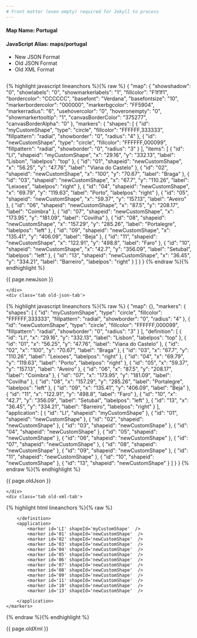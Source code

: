 ```yaml
---
# Front matter (even empty) required for Jekyll to process
---
```


#### Map Name: Portugal

#### JavaScript Alias: maps/portugal


<ul class='code-tabs'>
    <li class='active'>
        <a data-toggle='new-json'>New JSON Format</a>
    </li>
    <li>
        <a data-toggle='old-json'>Old JSON Format</a>
    </li>
    <li>
        <a data-toggle='old-xml'>Old XML Format</a>
    </li>
</ul>
<div class='tab-content'>
    <pre class='plain-code'></pre>
    <div class='tab new-json-tab active'>
{% highlight javascript lineanchors %}{% raw %}
{
    "map": {
        "showshadow": "0",
        "showlabels": "0",
        "showmarkerlabels": "1",
        "fillcolor": "F1f1f1",
        "bordercolor": "CCCCCC",
        "basefont": "Verdana",
        "basefontsize": "10",
        "markerbordercolor": "000000",
        "markerbgcolor": "FF5904",
        "markerradius": "6",
        "usehovercolor": "0",
        "hoveronempty": "0",
        "showmarkertooltip": "1",
        "canvasBorderColor": "375277",
        "canvasBorderAlpha": "0"
    },
    "markers": {
        "shapes": [
            {
                "id": "myCustomShape",
                "type": "circle",
                "fillcolor": "FFFFFF,333333",
                "fillpattern": "radial",
                "showborder": "0",
                "radius": "4"
            },
            {
                "id": "newCustomShape",
                "type": "circle",
                "fillcolor": "FFFFFF,000099",
                "fillpattern": "radial",
                "showborder": "0",
                "radius": "3"
            }
        ],
        "items": [
            {
                "id": "LI",
                "shapeid": "myCustomShape",
                "x": "29.16",
                "y": "332.13",
                "label": "Lisbon",
                "labelpos": "top"
            },
            {
                "id": "01",
                "shapeid": "newCustomShape",
                "x": "56.25",
                "y": "47.76",
                "label": "Viana do Castelo"
            },
            {
                "id": "02",
                "shapeid": "newCustomShape",
                "x": "100",
                "y": "70.67",
                "label": "Braga"
            },
            {
                "id": "03",
                "shapeid": "newCustomShape",
                "x": "67.7",
                "y": "110.26",
                "label": "Leixoes",
                "labelpos": "right"
            },
            {
                "id": "04",
                "shapeid": "newCustomShape",
                "x": "69.79",
                "y": "119.63",
                "label": "Porto",
                "labelpos": "right"
            },
            {
                "id": "05",
                "shapeid": "newCustomShape",
                "x": "59.37",
                "y": "157.13",
                "label": "Aveiro"
            },
            {
                "id": "06",
                "shapeid": "newCustomShape",
                "x": "87.5",
                "y": "208.17",
                "label": "Coimbra"
            },
            {
                "id": "07",
                "shapeid": "newCustomShape",
                "x": "173.95",
                "y": "181.09",
                "label": "Covilha"
            },
            {
                "id": "08",
                "shapeid": "newCustomShape",
                "x": "157.29",
                "y": "285.26",
                "label": "Portalegre",
                "labelpos": "left"
            },
            {
                "id": "09",
                "shapeid": "newCustomShape",
                "x": "135.41",
                "y": "406.09",
                "label": "Beja"
            },
            {
                "id": "11",
                "shapeid": "newCustomShape",
                "x": "122.91",
                "y": "498.8",
                "label": "Faro"
            },
            {
                "id": "10",
                "shapeid": "newCustomShape",
                "x": "42.7",
                "y": "356.09",
                "label": "Setubal",
                "labelpos": "left"
            },
            {
                "id": "13",
                "shapeid": "newCustomShape",
                "x": "36.45",
                "y": "334.21",
                "label": "Barreiro",
                "labelpos": "right"
            }
        ]
    }
}
{% endraw %}{% endhighlight %}


<p class='text-success'>{{ page.newJson }}</p>

    </div>
    <div class='tab old-json-tab'>
{% highlight javascript lineanchors %}{% raw %}
{
    "map": {},
    "markers": {
        "shapes": [
            {
                "id": "myCustomShape",
                "type": "circle",
                "fillcolor": "FFFFFF,333333",
                "fillpattern": "radial",
                "showborder": "0",
                "radius": "4"
            },
            {
                "id": "newCustomShape",
                "type": "circle",
                "fillcolor": "FFFFFF,000099",
                "fillpattern": "radial",
                "showborder": "0",
                "radius": "3"
            }
        ],
        "definition": [
            {
                "id": "LI",
                "x": "29.16",
                "y": "332.13",
                "label": "Lisbon",
                "labelpos": "top"
            },
            {
                "id": "01",
                "x": "56.25",
                "y": "47.76",
                "label": "Viana do Castelo"
            },
            {
                "id": "02",
                "x": "100",
                "y": "70.67",
                "label": "Braga"
            },
            {
                "id": "03",
                "x": "67.7",
                "y": "110.26",
                "label": "Leixoes",
                "labelpos": "right"
            },
            {
                "id": "04",
                "x": "69.79",
                "y": "119.63",
                "label": "Porto",
                "labelpos": "right"
            },
            {
                "id": "05",
                "x": "59.37",
                "y": "157.13",
                "label": "Aveiro"
            },
            {
                "id": "06",
                "x": "87.5",
                "y": "208.17",
                "label": "Coimbra"
            },
            {
                "id": "07",
                "x": "173.95",
                "y": "181.09",
                "label": "Covilha"
            },
            {
                "id": "08",
                "x": "157.29",
                "y": "285.26",
                "label": "Portalegre",
                "labelpos": "left"
            },
            {
                "id": "09",
                "x": "135.41",
                "y": "406.09",
                "label": "Beja"
            },
            {
                "id": "11",
                "x": "122.91",
                "y": "498.8",
                "label": "Faro"
            },
            {
                "id": "10",
                "x": "42.7",
                "y": "356.09",
                "label": "Setubal",
                "labelpos": "left"
            },
            {
                "id": "13",
                "x": "36.45",
                "y": "334.21",
                "label": "Barreiro",
                "labelpos": "right"
            }
        ],
        "application": [
            {
                "id": "LI",
                "shapeid": "myCustomShape"
            },
            {
                "id": "01",
                "shapeid": "newCustomShape"
            },
            {
                "id": "02",
                "shapeid": "newCustomShape"
            },
            {
                "id": "03",
                "shapeid": "newCustomShape"
            },
            {
                "id": "04",
                "shapeid": "newCustomShape"
            },
            {
                "id": "05",
                "shapeid": "newCustomShape"
            },
            {
                "id": "06",
                "shapeid": "newCustomShape"
            },
            {
                "id": "07",
                "shapeid": "newCustomShape"
            },
            {
                "id": "08",
                "shapeid": "newCustomShape"
            },
            {
                "id": "09",
                "shapeid": "newCustomShape"
            },
            {
                "id": "11",
                "shapeid": "newCustomShape"
            },
            {
                "id": "10",
                "shapeid": "newCustomShape"
            },
            {
                "id": "13",
                "shapeid": "newCustomShape"
            }
        ]
    }
}
{% endraw %}{% endhighlight %}


<p class='text-success'>{{ page.oldJson }}</p>

    </div>
    <div class='tab old-xml-tab'>
{% highlight html lineanchors %}{% raw %}
<map>
	<markers>
	   <shapes>
	       <shape id='myCustomShape' type='circle' fillColor='FFFFFF,333333' fillpattern='radial' showBorder='0' radius='4'/>
		   <shape id='newCustomShape' type='circle' fillColor='FFFFFF,000099' fillpattern='radial' showBorder='0' radius='3'/>
		</shapes>
		<definition>
			<marker id='LI' x='29.16' y='332.13' label='Lisbon' labelPos='top'  />
			<marker id='01' x='56.25' y='47.76' label='Viana do Castelo'  />
			<marker id='02' x='100' y='70.67' label='Braga'  />
			<marker id='03' x='67.7' y='110.26' label='Leixoes' labelPos='right' />
			<marker id='04' x='69.79' y='119.63' label='Porto' labelPos='right'  />
			<marker id='05' x='59.37' y='157.13' label='Aveiro'  />
			<marker id='06' x='87.5' y='208.17' label='Coimbra'  />
			<marker id='07' x='173.95' y='181.09' label='Covilha'  />
			<marker id='08' x='157.29' y='285.26' label='Portalegre' labelpos='left' />
			<marker id='09' x='135.41' y='406.09' label='Beja'  />
			<marker id='11' x='122.91' y='498.8' label='Faro'  />
			<marker id='10' x='42.7' y='356.09' label='Setubal' labelPos='left'  />
			<marker id='13' x='36.45' y='334.21' label='Barreiro' labelpos='right' />

		</definition>
		<application>
			<marker id='LI' shapeId='myCustomShape'  />
			<marker id='01' shapeId='newCustomShape'  />
			<marker id='02' shapeId='newCustomShape'  />
			<marker id='03' shapeId='newCustomShape'  />
			<marker id='04' shapeId='newCustomShape'  />
			<marker id='05' shapeId='newCustomShape'  />
			<marker id='06' shapeId='newCustomShape'  />
			<marker id='07' shapeId='newCustomShape'  />
			<marker id='08' shapeId='newCustomShape'  />
			<marker id='09' shapeId='newCustomShape'  />
			<marker id='11' shapeId='newCustomShape'  />
			<marker id='10' shapeId='newCustomShape'  />
			<marker id='13' shapeId='newCustomShape'  />

		</application>
	</markers>
</map>
{% endraw %}{% endhighlight %}

<p class='text-success'>{{ page.oldXml }}</p>

</div>
</div>
